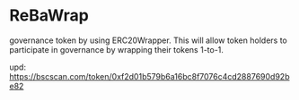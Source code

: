 # ReBaWrap
governance token by using ERC20Wrapper. This will allow token holders to participate in governance by wrapping their tokens 1-to-1.

upd: https://bscscan.com/token/0xf2d01b579b6a16bc8f7076c4cd2887690d92be82
